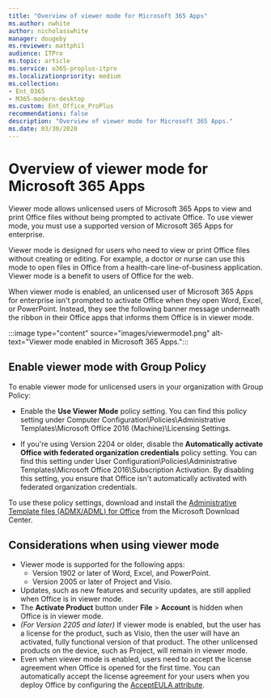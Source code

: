 ```yaml
---
title: "Overview of viewer mode for Microsoft 365 Apps"
ms.author: nwhite
author: nicholasswhite
manager: dougeby
ms.reviewer: mattphil
audience: ITPro
ms.topic: article
ms.service: o365-proplus-itpro
ms.localizationpriority: medium
ms.collection: 
- Ent_O365
- M365-modern-desktop
ms.custom: Ent_Office_ProPlus
recommendations: false
description: "Overview of viewer mode for Microsoft 365 Apps."
ms.date: 03/30/2020
---
```


# Overview of viewer mode for Microsoft 365 Apps

Viewer mode allows unlicensed users of Microsoft 365 Apps to view and print Office files without being prompted to activate Office. To use viewer mode, you must use a supported version of Microsoft 365 Apps for enterprise.

Viewer mode is designed for users who need to view or print Office files without creating or editing. For example, a doctor or nurse can use this mode to open files in Office from a health-care line-of-business application. Viewer mode is a benefit to users of Office for the web.

When viewer mode is enabled, an unlicensed user of Microsoft 365 Apps for enterprise isn't prompted to activate Office when they open Word, Excel, or PowerPoint. Instead, they see the following banner message underneath the ribbon in their Office apps that informs them Office is in viewer mode.

:::image type="content" source="images/viewermode1.png" alt-text="Viewer mode enabled in Microsoft 365 Apps.":::

## Enable viewer mode with Group Policy

To enable viewer mode for unlicensed users in your organization with Group Policy:

- Enable the **Use Viewer Mode** policy setting. You can find this policy setting under Computer Configuration\Policies\Administrative Templates\Microsoft Office 2016 (Machine)\Licensing Settings.

- If you're using Version 2204 or older, disable the **Automatically activate Office with federated organization credentials** policy setting. You can find this setting under User Configuration\Policies\Administrative Templates\Microsoft Office 2016\Subscription Activation. By disabling this setting, you ensure that Office isn't automatically activated with federated organization credentials.

To use these policy settings, download and install the [Administrative Template files (ADMX/ADML) for Office](https://www.microsoft.com/download/details.aspx?id=49030) from the Microsoft Download Center.

## Considerations when using viewer mode

- Viewer mode is supported for the following apps:
  - Version 1902 or later of Word, Excel, and PowerPoint.
  - Version 2005 or later of Project and Visio.
- Updates, such as new features and security updates, are still applied when Office is in viewer mode.
- The **Activate Product** button under **File** > **Account** is hidden when Office is in viewer mode.
- *(For Version 2205 and later)* If viewer mode is enabled, but the user has a license for the product, such as Visio, then the user will have an activated, fully functional version of that product. The other unlicensed products on the device, such as Project, will remain in viewer mode.
- Even when viewer mode is enabled, users need to accept the license agreement when Office is opened for the first time. You can automatically accept the license agreement for your users when you deploy Office by configuring the [AcceptEULA attribute](office-deployment-tool-configuration-options.md#accepteula-attribute-part-of-display-element).
